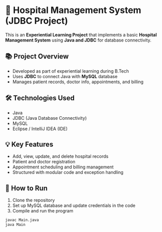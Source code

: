 # 🏥 Hospital Management System (JDBC Project)

This is an **Experiential Learning Project** that implements a basic **Hospital Management System** using **Java and JDBC** for database connectivity.

## 📚 Project Overview

- Developed as part of experiential learning during B.Tech  
- Uses **JDBC** to connect Java with **MySQL** database  
- Manages patient records, doctor info, appointments, and billing

## 🛠️ Technologies Used

- Java  
- JDBC (Java Database Connectivity)  
- MySQL  
- Eclipse / IntelliJ IDEA (IDE)

## 💡 Key Features

- Add, view, update, and delete hospital records  
- Patient and doctor registration  
- Appointment scheduling and billing management  
- Structured with modular code and exception handling

## 🚀 How to Run

1. Clone the repository  
2. Set up MySQL database and update credentials in the code  
3. Compile and run the program

```bash
javac Main.java
java Main
